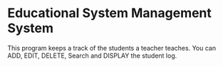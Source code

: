 # Educational System Management System

This program keeps a track of the students a teacher teaches.
You can ADD, EDIT, DELETE, Search and DISPLAY the student log.
